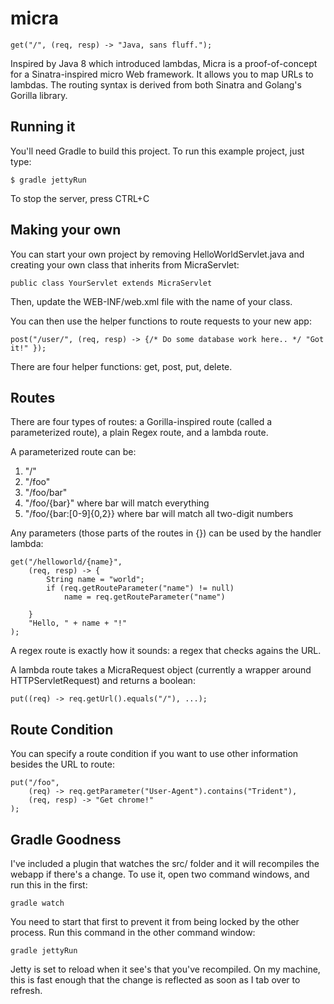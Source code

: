 micra
=

    get("/", (req, resp) -> "Java, sans fluff.");


Inspired by Java 8 which introduced lambdas, Micra is a proof-of-concept for a Sinatra-inspired micro Web framework. It allows you to map URLs to lambdas. The routing syntax is derived from both Sinatra and Golang's Gorilla library.

Running it
-

You'll need Gradle to build this project. To run this example project, just type:

    $ gradle jettyRun
    
To stop the server, press CTRL+C

Making your own
-

You can start your own project by removing HelloWorldServlet.java and creating your own class that inherits from MicraServlet:

    public class YourServlet extends MicraServlet
    
Then, update the WEB-INF/web.xml file with the name of your class.

You can then use the helper functions to route requests to your new app:

    post("/user/", (req, resp) -> {/* Do some database work here.. */ "Got it!" });
    
There are four helper functions: get, post, put, delete.

Routes
-

There are four types of routes: a Gorilla-inspired route (called a parameterized route), a plain Regex route, and a lambda route.

A parameterized route can be:

1. "/"
2. "/foo"
3. "/foo/bar"
4. "/foo/{bar}" where bar will match everything
5. "/foo/{bar:[0-9]{0,2}} where bar will match all two-digit numbers

Any parameters (those parts of the routes in {}) can be used by the handler lambda:

    get("/helloworld/{name}",
        (req, resp) -> {
            String name = "world";
            if (req.getRouteParameter("name") != null)
                name = req.getRouteParameter("name")
                
        }
        "Hello, " + name + "!"
    );

A regex route is exactly how it sounds: a regex that checks agains the URL.

A lambda route takes a MicraRequest object (currently a wrapper around HTTPServletRequest) and returns a boolean:

    put((req) -> req.getUrl().equals("/"), ...);
    
Route Condition
-

You can specify a route condition if you want to use other information besides the URL to route:

    put("/foo",
        (req) -> req.getParameter("User-Agent").contains("Trident"),
        (req, resp) -> "Get chrome!"
    );
    
Gradle Goodness
-

I've included a plugin that watches the src/ folder and it will recompiles the webapp if there's a change. To use it, open two command windows, and run this in the first:

    gradle watch

You need to start that first to prevent it from being locked by the other process. Run this command in the other command window:

    gradle jettyRun
    
Jetty is set to reload when it see's that you've recompiled. On my machine, this is fast enough that the change is reflected as soon as I tab over to refresh.
